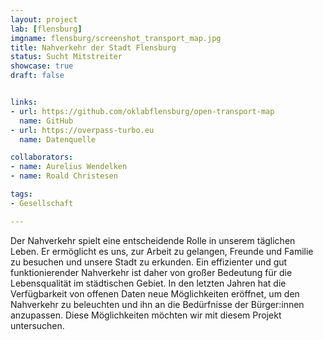 ```yaml
---
layout: project
lab: [flensburg]
imgname: flensburg/screenshot_transport_map.jpg
title: Nahverkehr der Stadt Flensburg
status: Sucht Mitstreiter
showcase: true
draft: false


links:
- url: https://github.com/oklabflensburg/open-transport-map
  name: GitHub
- url: https://overpass-turbo.eu
  name: Datenquelle

collaborators:
- name: Aurelius Wendelken
- name: Roald Christesen

tags:
- Gesellschaft

---
```


Der Nahverkehr spielt eine entscheidende Rolle in unserem täglichen Leben. Er ermöglicht es uns, zur Arbeit zu gelangen, Freunde und Familie zu besuchen und unsere Stadt zu erkunden. Ein effizienter und gut funktionierender Nahverkehr ist daher von großer Bedeutung für die Lebensqualität im städtischen Gebiet. In den letzten Jahren hat die Verfügbarkeit von offenen Daten neue Möglichkeiten eröffnet, um den Nahverkehr zu beleuchten und ihn an die Bedürfnisse der Bürger:innen anzupassen. Diese Möglichkeiten möchten wir mit diesem Projekt untersuchen.
